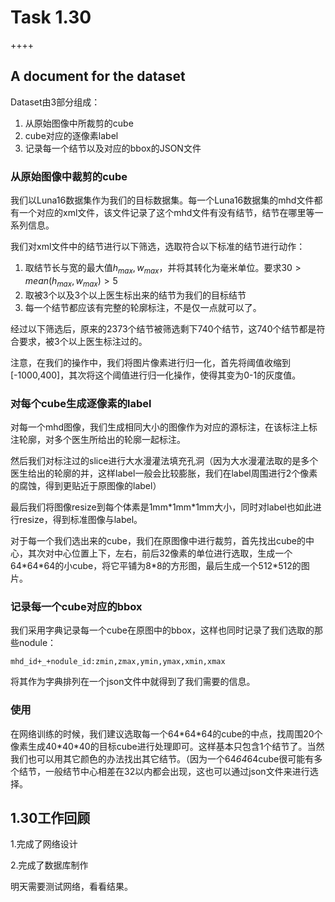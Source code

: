 # Task 1.30

++++

## A document for the dataset

Dataset由3部分组成：

1. 从原始图像中所裁剪的cube
2. cube对应的逐像素label
3. 记录每一个结节以及对应的bbox的JSON文件

### 从原始图像中裁剪的cube

我们以Luna16数据集作为我们的目标数据集。每一个Luna16数据集的mhd文件都有一个对应的xml文件，该文件记录了这个mhd文件有没有结节，结节在哪里等一系列信息。

我们对xml文件中的结节进行以下筛选，选取符合以下标准的结节进行动作：

1. 取结节长与宽的最大值$h_{max},w_{max}$，并将其转化为毫米单位。要求$30>mean(h_{max},w_{max})>5$
2. 取被3个以及3个以上医生标出来的结节为我们的目标结节
3. 每一个结节都应该有完整的轮廓标注，不是仅一点就可以了。

经过以下筛选后，原来的2373个结节被筛选剩下740个结节，这740个结节都是符合要求，被3个以上医生标注过的。

注意，在我们的操作中，我们将图片像素进行归一化，首先将阈值收缩到[-1000,400]，其次将这个阈值进行归一化操作，使得其变为0-1的灰度值。

### 对每个cube生成逐像素的label

对每一个mhd图像，我们生成相同大小的图像作为对应的源标注，在该标注上标注轮廓，对多个医生所给出的轮廓一起标注。

然后我们对标注过的slice进行大水漫灌法填充孔洞（因为大水漫灌法取的是多个医生给出的轮廓的并，这样label一般会比较膨胀，我们在label周围进行2个像素的腐蚀，得到更贴近于原图像的label）

最后我们将图像resize到每个体素是1mm\*1mm\*1mm大小，同时对label也如此进行resize，得到标准图像与label。

对于每一个我们选出来的cube，我们在原图像中进行裁剪，首先找出cube的中心，其次对中心位置上下，左右，前后32像素的单位进行选取，生成一个64\*64\*64的小cube，将它平铺为8*8的方形图，最后生成一个512\*512的图片。

### 记录每一个cube对应的bbox

我们采用字典记录每一个cube在原图中的bbox，这样也同时记录了我们选取的那些nodule：

`mhd_id+_+nodule_id:zmin,zmax,ymin,ymax,xmin,xmax`

将其作为字典排列在一个json文件中就得到了我们需要的信息。

### 使用

在网络训练的时候，我们建议选取每一个64\*64\*64的cube的中点，找周围20个像素生成40\*40\*40的目标cube进行处理即可。这样基本只包含1个结节了。当然我们也可以用其它颜色的办法找出其它结节。（因为一个64*64*64cube很可能有多个结节，一般结节中心相差在32以内都会出现，这也可以通过json文件来进行选择。



## 1.30工作回顾

1.完成了网络设计

2.完成了数据库制作

明天需要测试网络，看看结果。

